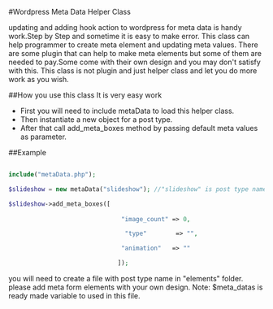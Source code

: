 #Wordpress Meta Data Helper Class

updating and adding hook action to wordpress for meta data is handy work.Step by Step and sometime it is easy to make error.
This class can help programmer to create meta element and updating meta values.
There are some plugin that can help to make meta elements but some of them are needed to pay.Some come with their own design and you may don't satisfy with this.
This class is not plugin and just helper class and let you do more work as you wish.

##How you use this class
It is very easy work

* First you will need to include metaData to load this helper class.
* Then instantiate a new object for a post type.
* After that call add_meta_boxes method by passing default meta values as parameter.

##Example
```php

include("metaData.php");

$slideshow = new metaData("slideshow"); //"slideshow" is post type name

$slideshow->add_meta_boxes([
		                       
		                       "image_count" => 0,

		                        "type"        => "",

		                       "animation"   => ""

	                          ]);

```

you will need to create a file with post type name in "elements" folder.
please add meta form elements with your own design.
Note: $meta_datas is ready made variable to used in this file.